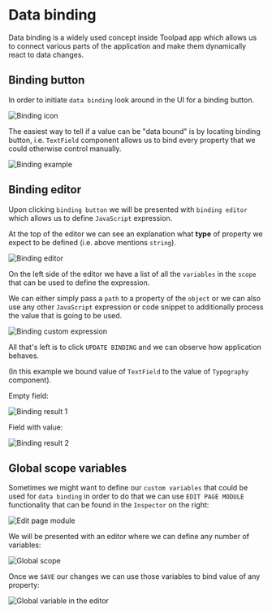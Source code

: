 # Data binding

<p class="description">
    Data binding is a widely used concept inside Toolpad app which allows us to connect various parts of the application and make them dynamically react to data changes.
</p>

## Binding button

In order to initiate `data binding` look around in the UI for a binding button.

![Binding icon](/static/toolpad/data-binding-1.png)

The easiest way to tell if a value can be "data bound" is by locating binding button, i.e. `TextField` component allows us to bind every property that we could otherwise control manually.

![Binding example](/static/toolpad/data-binding-2.png)

## Binding editor

Upon clicking `binding button` we will be presented with `binding editor` which allows us to define `JavaScript` expression.

At the top of the editor we can see an explanation what **type** of property we expect to be defined (i.e. above mentions `string`).

![Binding editor](/static/toolpad/data-binding-3.png)

On the left side of the editor we have a list of all the `variables` in the `scope` that can be used to define the expression.

We can either simply pass a `path` to a property of the `object` or we can also use any other `JavaScript` expression or code snippet to additionally process the value that is going to be used.

![Binding custom expression](/static/toolpad/data-binding-4x2.png)

All that's left is to click `UPDATE BINDING` and we can observe how application behaves.

(In this example we bound value of `TextField` to the value of `Typography` component).

Empty field:

![Binding result 1](/static/toolpad/data-binding-5.png)

Field with value:

![Binding result 2](/static/toolpad/data-binding-6.png)

## Global scope variables

Sometimes we might want to define our `custom variables` that could be used for `data binding` in order to do that we can use `EDIT PAGE MODULE` functionality that can be found in the `Inspector` on the right:

![Edit page module](/static/toolpad/data-binding-7.png)

We will be presented with an editor where we can define any number of variables:

![Global scope](/static/toolpad/data-binding-8.png)

Once we `SAVE` our changes we can use those variables to bind value of any property:

![Global variable in the editor](/static/toolpad/data-binding-9.png)
